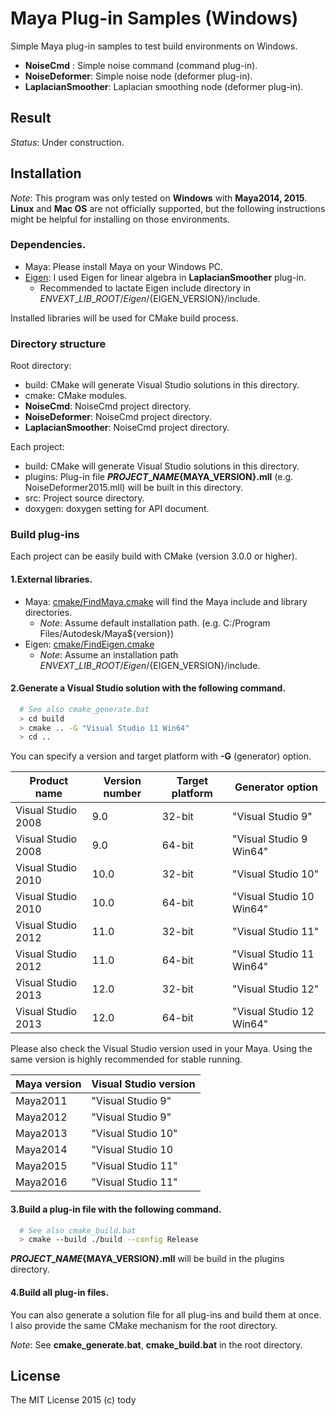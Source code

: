 
Maya Plug-in Samples (Windows)
====

Simple Maya plug-in samples to test build environments on Windows.

* **NoiseCmd** : Simple noise command (command plug-in).
* **NoiseDeformer**: Simple noise node (deformer plug-in).
* **LaplacianSmoother**: Laplacian smoothing node (deformer plug-in).

## Result
*Status*: Under construction.

## Installation

*Note*: This program was only tested on **Windows** with **Maya2014, 2015**.
**Linux** and **Mac OS** are not officially supported,
but the following instructions might be helpful for installing on those environments.

### Dependencies.
* Maya: Please install Maya on your Windows PC.
* [Eigen](http://eigen.tuxfamily.org/index.php?title=Main_Page): I used Eigen for linear algebra in **LaplacianSmoother** plug-in.
    - Recommended to lactate Eigen include directory in $ENV{EXT\_LIB\_ROOT}/Eigen/${EIGEN\_VERSION}/include.

Installed libraries will be used for CMake build process.

### Directory structure

Root directory:

* build: CMake will generate Visual Studio solutions in this directory.
* cmake: CMake modules.
* **NoiseCmd**: NoiseCmd project directory.
* **NoiseDeformer**: NoiseCmd project directory.
* **LaplacianSmoother**: NoiseCmd project directory.

Each project:

* build: CMake will generate Visual Studio solutions in this directory.
* plugins: Plug-in file **${PROJECT\_NAME}${MAYA\_VERSION}.mll** (e.g. NoiseDeformer2015.mll) will be built in this directory.
* src: Project source directory.
* doxygen: doxygen setting for API document.

### Build plug-ins

Each project can be easily build with CMake (version 3.0.0 or higher).

#### 1.External libraries.
* Maya: [cmake/FindMaya.cmake](cmake/FindMaya.cmake) will find the Maya include and library directories.
    - *Note*: Assume default installation path. (e.g. C:/Program Files/Autodesk/Maya${version})
* Eigen: [cmake/FindEigen.cmake](cmake/FindEigen.cmake)
    - *Note*: Assume an installation path $ENV{EXT\_LIB\_ROOT}/Eigen/${EIGEN\_VERSION}/include.

#### 2.Generate a Visual Studio solution with the following command.

``` bash
  # See also cmake_generate.bat
  > cd build
  > cmake .. -G "Visual Studio 11 Win64"
  > cd ..
```

You can specify a version and target platform with **-G** (generator) option.

|Product name  |Version number | Target platform | Generator option |
|--------------|---------------|-----------------|-----------------|
|Visual Studio 2008| 9.0       | 32-bit     | "Visual Studio 9" |
|Visual Studio 2008| 9.0       | 64-bit     | "Visual Studio 9 Win64"|
|Visual Studio 2010| 10.0       | 32-bit     | "Visual Studio 10" |
|Visual Studio 2010| 10.0       | 64-bit     | "Visual Studio 10 Win64"|
|Visual Studio 2012| 11.0       | 32-bit     | "Visual Studio 11" |
|Visual Studio 2012| 11.0       | 64-bit     | "Visual Studio 11 Win64"|
|Visual Studio 2013| 12.0       | 32-bit     | "Visual Studio 12" |
|Visual Studio 2013| 12.0       | 64-bit     | "Visual Studio 12 Win64"|

Please also check the Visual Studio version used in your Maya.
Using the same version is highly recommended for stable running.

|Maya version |Visual Studio version |
|--------------|---------------|
|Maya2011      | "Visual Studio 9"|
|Maya2012      | "Visual Studio 9"|
|Maya2013      | "Visual Studio 10"|
|Maya2014      | "Visual Studio 10|
|Maya2015      | "Visual Studio 11"|
|Maya2016      | "Visual Studio 11"|

#### 3.Build a plug-in file with the following command.

``` bash
  # See also cmake_build.bat
  > cmake --build ./build --config Release
```

**${PROJECT\_NAME}${MAYA\_VERSION}.mll** will be build in the plugins directory.

#### 4.Build all plug-in files.

You can also generate a solution file for all plug-ins and build them at once.
I also provide the same CMake mechanism for the root directory.

*Note*: See **cmake\_generate.bat**, **cmake\_build.bat** in the root directory.


## License

The MIT License 2015 (c) tody